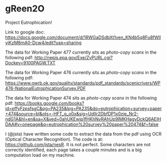# gReen2O
Project Eutrophication!


Link to google doc: https://docs.google.com/document/d/1RWGaDSdbXt1ven_KN4b5q8Fu8fWllyjKzM8mA0-Dcw4/edit?usp=sharing

The data for Working Paper 477 currently sits as _photo-copy scans_ in the following pdf: http://nepis.epa.gov/Exe/ZyPURL.cgi?Dockey=9100PAGW.TXT

The data for Working Paper 476 currently sits as _photo-copy scans_ in the following pdf: https://www.owrb.ok.gov/quality/standards/pdf_standards/scenicrivers/WP476-NationalEutrophicationSurvey.PDF

The data for Working Paper 474 sits as _photo-copy scans_ in the following pdf:
https://books.google.com/books?id=pffyFzpsfsgC&pg=PA235&lpg=PA235&dq=eutrophication+survey+paper+474&source=bl&ots=-HFT_g_o0x&sig=UdlIr2DbfDP1x0zje_Nr2-ndG1A&hl=en&sa=X&ved=0ahUKEwjp1fHKhNvRAhUp9IMKHagyDckQ6AEIHDAA#v=onepage&q=eutrophication%20survey%20paper%20474&f=false

I (@jsta) have written some code to extract the data from the pdf using OCR (Optical Character Recognition). The code is at: https://github.com/jsta/nesR. It is not perfect. Some characters are not correctly identified, each page takes a couple minutes and is a big computation load on my machine.
